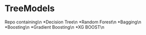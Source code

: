 # TreeModels
Repo containing\n
*Decision Tree\n
*Random Forest\n
*Bagging\n
*Boosting\n
*Gradient Boosting\n
*XG BOOST\n
